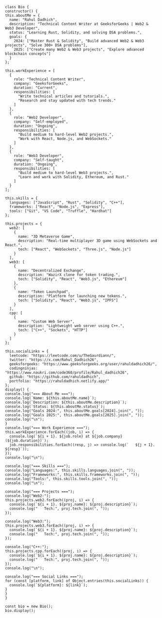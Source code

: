 
    class Bio {
    constructor() {
    this.aboutMe = {
      name: "Rahul Dadhich",
      description: "Technical Content Writer at GeeksforGeeks | Web2 & Web3 Developer",
      status: "Learning Rust, Solidity, and solving DSA problems.",
      goals: {
        2024: ["Master Rust & Solidity", "Build advanced Web2 & Web3 projects", "Solve 300+ DSA problems"],
        2025: ["Create many Web2 & Web3 projects", "Explore advanced blockchain concepts"]
      }
    };
    
    this.workExperience = [
      {
        role: "Technical Content Writer",
        company: "GeeksforGeeks",
        duration: "Current",
        responsibilities: [
          "Write technical articles and tutorials.",
          "Research and stay updated with tech trends."
        ]
      },
      {
        role: "Web2 Developer",
        company: "Self-employed",
        duration: "Ongoing",
        responsibilities: [
          "Build medium to hard-level Web2 projects.",
          "Work with React, Node.js, and WebSockets."
        ]
      },
      {
        role: "Web3 Developer",
        company: "Self-taught",
        duration: "Ongoing",
        responsibilities: [
          "Build medium to hard-level Web3 projects.",
          "Learn and work with Solidity, Ethereum, and Rust."
        ]
      }
    ];

    this.skills = {
      languages: ["JavaScript", "Rust", "Solidity", "C++"],
      frameworks: ["React", "Node.js", "Express"],
      tools: ["Git", "VS Code", "Truffle", "Hardhat"]
    };

    this.projects = {
      web2: [
        {
          name: "3D Metaverse Game",
          description: "Real-time multiplayer 3D game using WebSockets and React.",
          tech: ["React", "WebSockets", "Three.js", "Node.js"]
        }
      ],
      web3: [
        {
          name: "Decentralized Exchange",
          description: "WazirX clone for token trading.",
          tech: ["Solidity", "React", "Web3.js", "Ethereum"]
        },
        {
          name: "Token Launchpad",
          description: "Platform for launching new tokens.",
          tech: ["Solidity", "React", "Web3.js", "IPFS"]
        }
      ],
      cpp: [
        {
          name: "Custom Web Server",
          description: "Lightweight web server using C++.",
          tech: ["C++", "Sockets", "HTTP"]
        }
      ]
    };

    this.socialLinks = {
      leetcode: "https://leetcode.com/u/TheGaurdiann/",
      twitter: "https://x.com/Rahul_Dadhich26",
      geeksforgeeks: "https://www.geeksforgeeks.org/user/rahuldadhich26/",
      codingninjas: "https://www.naukri.com/code360/profile/Rahul_dadhich26",
      github: "https://github.com/rahuldadhich",
      portfolio: "https://rahuldadhich.netlify.app/"
    };
    display() {
    console.log("=== About Me ===");
    console.log(`Name: ${this.aboutMe.name}`);
    console.log(`Description: ${this.aboutMe.description}`);
    console.log(`Status: ${this.aboutMe.status}`);
    console.log("Goals 2024:", this.aboutMe.goals[2024].join(", "));
    console.log("Goals 2025:", this.aboutMe.goals[2025].join(", "));
    console.log("\n");
    }
    console.log("=== Work Experience ===");
    this.workExperience.forEach((job, i) => {
      console.log(`${i + 1}. ${job.role} at ${job.company} (${job.duration})`);
      job.responsibilities.forEach((resp, j) => console.log(`   ${j + 1}. ${resp}`));
    });
    console.log("\n");

    console.log("=== Skills ===");
    console.log("Languages:", this.skills.languages.join(", "));
    console.log("Frameworks:", this.skills.frameworks.join(", "));
    console.log("Tools:", this.skills.tools.join(", "));
    console.log("\n");

    console.log("=== Projects ===");
    console.log("Web2:");
    this.projects.web2.forEach((proj, i) => {
      console.log(`${i + 1}. ${proj.name}: ${proj.description}`);
      console.log("   Tech:", proj.tech.join(", "));
    });

    console.log("Web3:");
    this.projects.web3.forEach((proj, i) => {
      console.log(`${i + 1}. ${proj.name}: ${proj.description}`);
      console.log("   Tech:", proj.tech.join(", "));
    });

    console.log("C++:");
    this.projects.cpp.forEach((proj, i) => {
      console.log(`${i + 1}. ${proj.name}: ${proj.description}`);
      console.log("   Tech:", proj.tech.join(", "));
    });
    console.log("\n");

    console.log("=== Social Links ===");
    for (const [platform, link] of Object.entries(this.socialLinks)) {
      console.log(`${platform}: ${link}`);
    }
    }
    }

    const bio = new Bio();
    bio.display();
